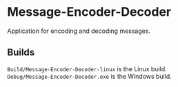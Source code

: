 # Message-Encoder-Decoder
Application for encoding and decoding messages.

## Builds
<code>Build/Message-Encoder-Decoder-linux</code> is the Linux build.<br>
<code>Debug/Message-Encoder-Decoder.exe</code> is the Windows build.
